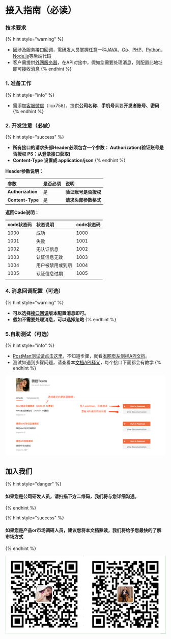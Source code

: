 # 接入指南（必读）

###  技术要求

{% hint style="warning" %}
* 因涉及服务接口回调，需研发人员掌握任意一种[JAVA](https://www.oracle.com/technetwork/java/javase/downloads/index.html)、[Go](https://golang.google.cn/)、[PHP](https://www.php.net/)、[Python](https://www.python.org/)、[Node.js](www.baidu.com)等后端代码
* 客户需提供[外网服务器](https://zhidao.baidu.com/question/207831609.html)，在API对接中，假如您需要处理消息，则配置此地址即可接收消息
{% endhint %}

### 1. 准备工作

{% hint style="info" %}
* 需添加[客服微信](gou-mai-shuo-ming.md)（licx758），提供**公司名称**、**手机号**索要**开发者账号、密码**
{% endhint %}

### 2. 开发注意（必做）

{% hint style="success" %}
* **所有接口的请求头部Header必须包含一个参数： Authorization\(验证账号是否授权 PS：从登录接口获取\)**
* **Content-Type 设置成 application/json**
{% endhint %}

**​Header参数说明：**

| 参数 | 是否必须 | 说明 |
| :--- | :--- | :--- |
| **Authorization** | 是 | **验证账号是否授权** |
| **Content-Type** | 是 | **请求头部参数格式** |

**返回Code说明：**

| code状态码 | 状态说明 | code状态码 |
| :--- | :--- | :--- |
| 1000 | 成功 | 1000 |
| 1001 | 失败 | 1001 |
| 1002 | 无认证信息 | 1002 |
| 1003 | 认证信息无效 | 1003 |
| 1004 | 用户被禁用或到期 | 1004 |
| 1005 | 认证信息过期 | 1005 |
|  |  |  |

### 4. 消息回调配置（可选）

{% hint style="warning" %}
* **可以选择**[**接口回调**](api-wen-dang/xiao-xi-jie-shou/huo-qu-hui-tiao-xiao-xi/)**版本配置消息即可。**
* **假如不需要处理消息，可以选择忽略**
{% endhint %}

### 5.自助测试（可选）

{% hint style="info" %}
* [PostMan测试请点击这里](https://explore.postman.com/user/DCZoyMjyDryaJCD)，不知道步骤，就看[本网页左侧栏API文档](api-wen-dang/)。
* 测试如遇到步骤问题，请查看本[文档API释义](api-wen-dang/)，每个接口下面都会有教学
{% endhint %}

![](.gitbook/assets/image%20%2815%29.png)

## 加入我们   <a id="join-us"></a>

{% hint style="danger" %}
#### 如果您是公司研发人员，请扫描下方二维码，我们将与您详细沟通。
{% endhint %}

{% hint style="success" %}
#### 如果您是产品or市场调研人员，建议您将本文档熟读，我们将给予您最快的了解市场方式
{% endhint %}

 

![ &#x552E;&#x524D;&#x54A8;&#x8BE2;                                                            &#x4EA7;&#x54C1;&#x7ECF;&#x7406;](.gitbook/assets/image%20%2836%29.png)

